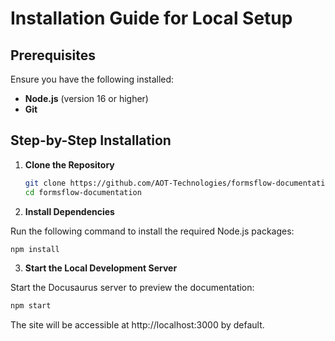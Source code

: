 # Installation Guide for Local Setup

## Prerequisites

Ensure you have the following installed:
- **Node.js** (version 16 or higher)
- **Git**

## Step-by-Step Installation

1. **Clone the Repository**
   ```bash
   git clone https://github.com/AOT-Technologies/formsflow-documentation.git
   cd formsflow-documentation
   ```
2. **Install Dependencies**

Run the following command to install the required Node.js packages:

```bash
npm install
```

3. **Start the Local Development Server**

Start the Docusaurus server to preview the documentation:

```bash
npm start
```

The site will be accessible at http://localhost:3000 by default.






